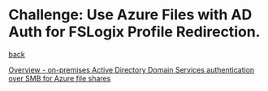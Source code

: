 # Challenge: Use Azure Files with AD Auth for FSLogix Profile Redirection.

[back](../../README.md)


[Overview - on-premises Active Directory Domain Services authentication over SMB for Azure file shares](https://docs.microsoft.com/en-us/azure/storage/files/storage-files-identity-auth-active-directory-enable)